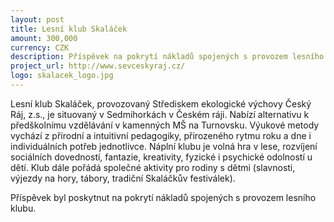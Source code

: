 ```yaml
---
layout: post
title: Lesní klub Skaláček
amount: 300,000
currency: CZK
description: Příspěvek na pokrytí nákladů spojených s provozem lesního klubu
project_url: http://www.sevceskyraj.cz/
logo: skalacek_logo.jpg
---
```


Lesní klub Skaláček, provozovaný Střediskem ekologické výchovy Český Ráj, z.s., je situovaný v Sedmihorkách v Českém ráji. Nabízí alternativu k předškolnímu vzdělávání v kamenných MŠ na Turnovsku. Výukové metody vychází z přírodní a intuitivní pedagogiky, přirozeného rytmu roku a dne i individuálních potřeb jednotlivce. Náplní klubu je volná hra v lese, rozvíjení sociálních dovedností, fantazie, kreativity, fyzické i psychické odolností u dětí. Klub dále pořádá společné aktivity pro rodiny s dětmi (slavnosti, výjezdy na hory, tábory, tradiční Skaláčkův festiválek). 

Příspěvek byl poskytnut na pokrytí nákladů spojených s provozem lesního klubu.
